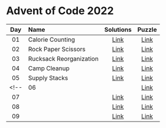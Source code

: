 # Advent of Code 2022


| Day | Name                                           | Solutions     | Puzzle                                      |
|:---:|:-----------------------------------------------|:-------------:|:-------------------------------------------:|
| 01  | Calorie Counting                               | [Link](day-01) | [Link](http://adventofcode.com/2022/day/1)  |
| 02  | Rock Paper Scissors                            | [Link](day-02) | [Link](http://adventofcode.com/2022/day/2)  |
| 03  | Rucksack Reorganization                        | [Link](day-03) | [Link](http://adventofcode.com/2022/day/3)  |
| 04  | Camp Cleanup                                   | [Link](day-04) | [Link](http://adventofcode.com/2022/day/4)  |
| 05  | Supply Stacks                                  | [Link](day-05) | [Link](http://adventofcode.com/2022/day/5)  |
<!-- | 06  |                                                | [Link](day-06) | [Link](http://adventofcode.com/2022/day/6)  |
| 07  |                                                | [Link](day-07) | [Link](http://adventofcode.com/2022/day/7)  |
| 08  |                                                | [Link](day-08) | [Link](http://adventofcode.com/2022/day/8)  |
| 09  |                                                | [Link](day-09) | [Link](http://adventofcode.com/2022/day/9)  | -->
